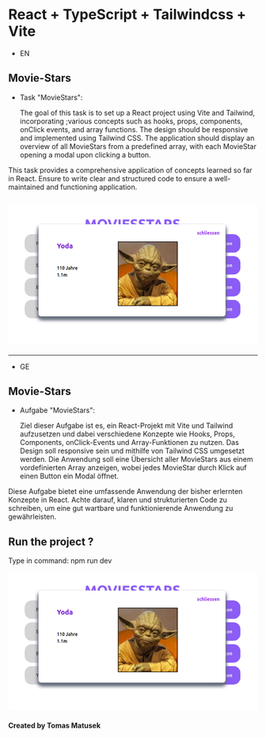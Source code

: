 # React + TypeScript + Tailwindcss + Vite

- EN

## Movie-Stars

- Task "MovieStars":

  The goal of this task is to set up a React project using Vite and Tailwind, incorporating ;various concepts such as hooks, props, components, onClick events, and array functions. The design should be responsive and implemented using Tailwind CSS. The application should display an overview of all MovieStars from a predefined array, with each MovieStar opening a modal upon clicking a button.

This task provides a comprehensive application of concepts learned so far in React. Ensure to write clear and structured code to ensure a well-maintained and functioning application.

## ![Peter Pan](src/assets/image.png)

---

- GE

## Movie-Stars

- Aufgabe "MovieStars":

  Ziel dieser Aufgabe ist es, ein React-Projekt mit Vite und Tailwind aufzusetzen und dabei verschiedene Konzepte wie Hooks, Props, Components, onClick-Events und Array-Funktionen zu nutzen. Das Design soll responsive sein und mithilfe von Tailwind CSS umgesetzt werden. Die Anwendung soll eine Übersicht aller MovieStars aus einem vordefinierten Array anzeigen, wobei jedes MovieStar durch Klick auf einen Button ein Modal öffnet.

Diese Aufgabe bietet eine umfassende Anwendung der bisher erlernten Konzepte in React. Achte darauf, klaren und strukturierten Code zu schreiben, um eine gut wartbare und funktionierende Anwendung zu gewährleisten.

## Run the project ?

Type in command: npm run dev

![Peter Pan](src/assets/image.png)

#### Created by Tomas Matusek
